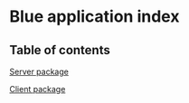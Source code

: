 # Blue application index

## Table of contents

[Server package](https://www.github.com/mrpiatek/blue-server)

[Client package](https://www.github.com/mrpiatek/blue-client)


